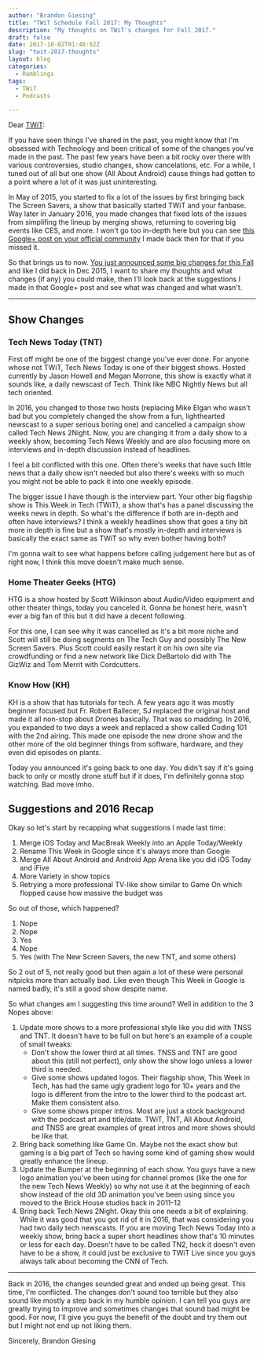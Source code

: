 ```yaml
---
author: "Brandon Giesing"
title: "TWiT Schedule Fall 2017: My Thoughts"
description: "My thoughts on TWiT's changes for Fall 2017."
draft: false
date: 2017-10-02T01:40:52Z
slug: "twit-2017-thoughts"
layout: blog
categories:
  - Ramblings
tags:
  - TWiT
  - Podcasts

---
```


Dear [TWiT][twit]:

If you have seen things I've shared in the past, you might know that I'm
obsessed with Technology and been critical of some of the changes you've made in
the past. The past few years have been a bit rocky over there with various
controversies, studio changes, show cancelations, etc. For a while, I tuned out
of all but one show (All About Android) cause things had gotten to a point where
a lot of it was just uninteresting.

In May of 2015, you started to fix a lot of the issues by first bringing back
The Screen Savers, a show that basically started TWiT and your fanbase. Way
later in January 2016, you made changes that fixed lots of the issues from
simplifing the lineup by merging shows, returning to covering big events like
CES, and more. I won't go too in-depth here but you can see [this Google+ post
on your official community][google+] I made back then for that if you missed it.

So that brings us to now. [You just announced some big changes for this
Fall][announcement] and like I did back in Dec 2015, I want to share my thoughts
and what changes (if any) you could make, then I'll look back at the suggestions
I made in that Google+ post and see what was changed and what wasn't.

---

## Show Changes

### Tech News Today (TNT)

First off might be one of the biggest change you've ever done. For anyone whose
not TWiT, Tech News Today is one of their biggest shows. Hosted currently by
Jason Howell and Megan Morrone, this show is exactly what it sounds like, a
daily newscast of Tech. Think like NBC Nightly News but all tech oriented.

In 2016, you changed to those two hosts (replacing Mike Elgan who wasn't bad but
you completely changed the show from a fun, lighthearted newscast to a super
serious boring one) and cancelled a campaign show called Tech News 2Night. Now,
you are changing it from a daily show to a weekly show, becoming Tech News
Weekly and are also focusing more on interviews and in-depth discussion instead
of headlines.

I feel a bit conflicted with this one. Often there's weeks that have such little
news that a daily show isn't needed but also there's weeks with so much you
might not be able to pack it into one weekly episode.

The bigger issue I have though is the interview part. Your other big flagship
show is This Week in Tech (TWiT), a show that's has a panel discussing the weeks
news in depth. So what's the difference if both are in-depth and often have
interviews? I think a weekly headlines show that goes a tiny bit more in depth
is fine but a show that's mostly in-depth and interviews is basically the exact
same as TWiT so why even bother having both?

I'm gonna wait to see what happens before calling judgement here but as of right
now, I think this move doesn't make much sense.

### Home Theater Geeks (HTG)

HTG is a show hosted by Scott Wilkinson about Audio/Video equipment and other
theater things, today you canceled it.  Gonna be honest here, wasn't ever a big
fan of this but it did have a decent following.

For this one, I can see why it was cancelled as it's a bit more niche and Scott
will still be doing segments on The Tech Guy and possibly The New Screen Savers.
Plus Scott could easily restart it on his own site via crowdfunding or find a
new network like Dick DeBartolo did with The GizWiz and Tom Merrit with
Cordcutters.

### Know How (KH)

KH is a show that has tutorials for tech. A few years ago it was mostly beginner
focused but Fr. Robert Ballecer, SJ replaced the original host and made it all
non-stop about Drones basically. That was so madding. In 2016, you expanded to
two days a week and replaced a show called Coding 101 with the 2nd airing. This
made one episode the new drone show and the other more of the old beginner
things from software, hardware, and they even did episodes on plants.

Today you announced it's going back to one day. You didn't say if it's going
back to only or mostly drone stuff but if it does, I'm definitely gonna stop
watching. Bad move imho.

## Suggestions and 2016 Recap

Okay so let's start by recapping what suggestions I made last time:

1. Merge iOS Today and MacBreak Weekly into an Apple Today/Weekly
2. Rename This Week in Google since it's always more than Google
3. Merge All About Android and Android App Arena like you did iOS Today and
   iFive
4. More Variety in show topics
5. Retrying a more professional TV-like show similar to Game On which flopped
   cause how massive the budget was

So out of those, which happened?

1. Nope
2. Nope
3. Yes
4. Nope
5. Yes (with The New Screen Savers, the new TNT, and some others)

So 2 out of 5, not really good but then again a lot of these were personal
nitpicks more than actually bad. Like even though This Week in Google is named
badly, it's still a good show despite name.

So what changes am I suggesting this time around? Well in addition to the 3
Nopes above:

1. Update more shows to a more professional style like you did with TNSS and
   TNT. It doesn't have to be full on but here's an example of a couple of small
   tweaks:
    - Don't show the lower third at all times. TNSS and TNT are good about this
      (still not perfect), only show the show logo unless a lower third is
      needed.
    - Give some shows updated logos. Their flagship show, This Week in Tech, has
      had the same ugly gradient logo for 10+ years and the logo is different
      from the intro to the lower third to the podcast art. Make them consistent
      also.
    - Give some shows proper intros. Most are just a stock background with the
      podcast art and title/date. TWiT, TNT, All About Android, and TNSS are
      great examples of great intros and more shows should be like that.
2. Bring back something like Game On. Maybe not the exact show but gaming is a
   big part of Tech so having some kind of gaming show would greatly enhance the
   lineup.
3. Update the Bumper at the beginning of each show. You guys have a new logo
   animation you've been using for channel promos (like the one for the new Tech
   News Weekly) so why not use it at the beginning of each show instead of the
   old 3D animation you've been using since you moved to the Brick House studios
   back in 2011-12
4. Bring back Tech News 2Night. Okay this one needs a bit of explaining. While
   it was good that you got rid of it in 2016, that was considering you had two
   daily tech newscasts. If you are moving Tech News Today into a weekly show,
   bring back a super short headlines show that's 10 minutes or less for each
   day. Doesn't have to be called TN2, heck it doesn't even have to be a show,
   it could just be exclusive to TWiT Live since you guys always talk about
   becoming the CNN of Tech.

---

Back in 2016, the changes sounded great and ended up being great. This time, I'm
conflicted. The changes don't sound too terrible but they also sound like mostly
a step back in my humble opinion. I can tell you guys are greatly trying to
improve and sometimes changes that sound bad might be good. For now, I'll give
you guys the benefit of the doubt and try them out but I might not end up not
liking them.

Sincerely, Brandon Giesing

[twit]: https://twit.tv
[google+]: https://plus.google.com/+BrandonGiesing/posts/ajrvrtLk1xv
[announcement]: https://twit.tv/posts/inside-twit/changes-twit-lineup-fall-2017
